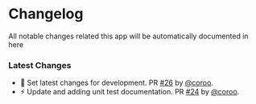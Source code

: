 # Changelog

All notable changes related this app will be automatically documented in here

### Latest Changes

* 🚀 Set latest changes for development. PR [#26](https://github.com/coroo/base-architecture/pull/26) by [@coroo](https://github.com/coroo).
* :zap: Update and adding unit test documentation. PR [#24](https://github.com/coroo/base-architecture/pull/24) by [@coroo](https://github.com/coroo).
